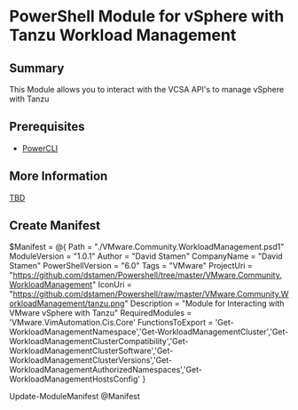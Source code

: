 # PowerShell Module for vSphere with Tanzu Workload Management

## Summary

This Module allows you to interact with the VCSA API's to manage vSphere with Tanzu

## Prerequisites

* [PowerCLI](https://code.vmware.com/web/tool/12.0.0/vmware-powercli)

## More Information

[TBD](https://davidstamen.com)

## Create Manifest

$Manifest = @{
    Path = "./VMware.Community.WorkloadManagement.psd1"
    ModuleVersion = "1.0.1"
    Author = "David Stamen"
    CompanyName = "David Stamen"
    PowerShellVersion = "6.0"
    Tags = "VMware"
    ProjectUri = "https://github.com/dstamen/Powershell/tree/master/VMware.Community.WorkloadManagement"
    IconUri = "https://github.com/dstamen/Powershell/raw/master/VMware.Community.WorkloadManagement/tanzu.png"
    Description = "Module for Interacting with VMware vSphere with Tanzu"
    RequiredModules = 'VMware.VimAutomation.Cis.Core'
    FunctionsToExport = 'Get-WorkloadManagementNamespace','Get-WorkloadManagementCluster','Get-WorkloadManagementClusterCompatibility','Get-WorkloadManagementClusterSoftware','Get-WorkloadManagementClusterVersions','Get-WorkloadManagementAuthorizedNamespaces','Get-WorkloadManagementHostsConfig'
}

Update-ModuleManifest @Manifest

